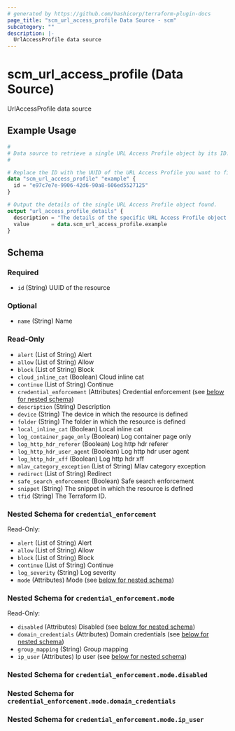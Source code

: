```yaml
---
# generated by https://github.com/hashicorp/terraform-plugin-docs
page_title: "scm_url_access_profile Data Source - scm"
subcategory: ""
description: |-
  UrlAccessProfile data source
---
```


# scm_url_access_profile (Data Source)

UrlAccessProfile data source

## Example Usage

```terraform
#
# Data source to retrieve a single URL Access Profile object by its ID.
#

# Replace the ID with the UUID of the URL Access Profile you want to find.
data "scm_url_access_profile" "example" {
  id = "e97c7e7e-9906-42d6-90a8-606ed5527125"
}

# Output the details of the single URL Access Profile object found.
output "url_access_profile_details" {
  description = "The details of the specific URL Access Profile object."
  value       = data.scm_url_access_profile.example
}
```

<!-- schema generated by tfplugindocs -->
## Schema

### Required

- `id` (String) UUID of the resource

### Optional

- `name` (String) Name

### Read-Only

- `alert` (List of String) Alert
- `allow` (List of String) Allow
- `block` (List of String) Block
- `cloud_inline_cat` (Boolean) Cloud inline cat
- `continue` (List of String) Continue
- `credential_enforcement` (Attributes) Credential enforcement (see [below for nested schema](#nestedatt--credential_enforcement))
- `description` (String) Description
- `device` (String) The device in which the resource is defined
- `folder` (String) The folder in which the resource is defined
- `local_inline_cat` (Boolean) Local inline cat
- `log_container_page_only` (Boolean) Log container page only
- `log_http_hdr_referer` (Boolean) Log http hdr referer
- `log_http_hdr_user_agent` (Boolean) Log http hdr user agent
- `log_http_hdr_xff` (Boolean) Log http hdr xff
- `mlav_category_exception` (List of String) Mlav category exception
- `redirect` (List of String) Redirect
- `safe_search_enforcement` (Boolean) Safe search enforcement
- `snippet` (String) The snippet in which the resource is defined
- `tfid` (String) The Terraform ID.

<a id="nestedatt--credential_enforcement"></a>
### Nested Schema for `credential_enforcement`

Read-Only:

- `alert` (List of String) Alert
- `allow` (List of String) Allow
- `block` (List of String) Block
- `continue` (List of String) Continue
- `log_severity` (String) Log severity
- `mode` (Attributes) Mode (see [below for nested schema](#nestedatt--credential_enforcement--mode))

<a id="nestedatt--credential_enforcement--mode"></a>
### Nested Schema for `credential_enforcement.mode`

Read-Only:

- `disabled` (Attributes) Disabled (see [below for nested schema](#nestedatt--credential_enforcement--mode--disabled))
- `domain_credentials` (Attributes) Domain credentials (see [below for nested schema](#nestedatt--credential_enforcement--mode--domain_credentials))
- `group_mapping` (String) Group mapping
- `ip_user` (Attributes) Ip user (see [below for nested schema](#nestedatt--credential_enforcement--mode--ip_user))

<a id="nestedatt--credential_enforcement--mode--disabled"></a>
### Nested Schema for `credential_enforcement.mode.disabled`


<a id="nestedatt--credential_enforcement--mode--domain_credentials"></a>
### Nested Schema for `credential_enforcement.mode.domain_credentials`


<a id="nestedatt--credential_enforcement--mode--ip_user"></a>
### Nested Schema for `credential_enforcement.mode.ip_user`
